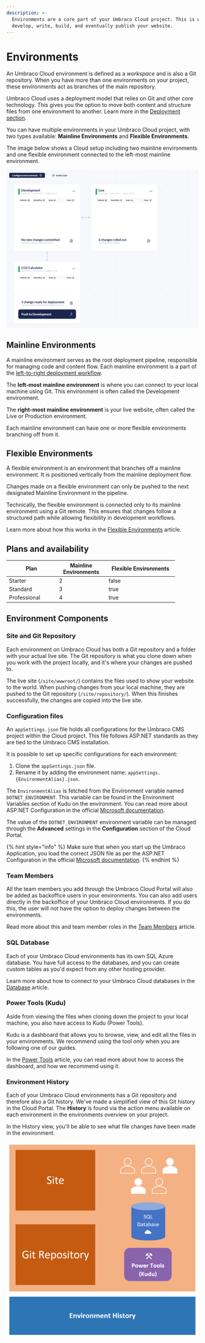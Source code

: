 ```yaml
---
description: >-
  Environments are a core part of your Umbraco Cloud project. This is where you
  develop, write, build, and eventually publish your website.
---
```


# Environments

An Umbraco Cloud environment is defined as a _workspace_ and is also a Git repository. When you have more than one environments on your project, these environments act as branches of the main repository.

Umbraco Cloud uses a deployment model that relies on Git and other core technology. This gives you the option to move both content and structure files from one environment to another. Learn more in the [Deployment section](../../build-and-customize-your-solution/handle-deployments-and-environments/deployment/).

You can have multiple environments in your Umbraco Cloud project, with two types available: **Mainline Environments** and **Flexible Environments**.

The image below shows a Cloud setup including two mainline environments and one flexible environment connected to the left-most mainline environment.

![A Cloud setup including 2 mainline environments and 1 flexible environment connected to the left-most mainline environment](../../getting-started/images/cloud-environments.png)

## Mainline Environments

A mainline environment serves as the root deployment pipeline, responsible for managing code and content flow. Each mainline environment is a part of the [left-to-right deployment workflow](../../build-and-customize-your-solution/handle-deployments-and-environments/deployment/).

The **left-most mainline environment** is where you can connect to your local machine using Git. This environment is often called the Development environment.

The **right-most mainline environment** is your live website, often called the Live or Production environment.

Each mainline environment can have one or more flexible environments branching off from it.

## Flexible Environments

A flexible environment is an environment that branches off a mainline environment. It is positioned vertically from the mainline deployment flow.

Changes made on a flexible environment can only be pushed to the next designated Mainline Environment in the pipeline.

Technically, the flexible environment is connected only to its mainline environment using a Git remote. This ensures that changes follow a structured path while allowing flexibility in development workflows.

Learn more about how this works in the [Flexible Environments](flexible-environments.md) article.

## Plans and availability

<table><thead><tr><th width="117">Plan</th><th width="116" data-type="number">Mainline Environments</th><th width="167" data-type="checkbox">Flexible Environments</th></tr></thead><tbody><tr><td>Starter</td><td>2</td><td>false</td></tr><tr><td>Standard</td><td>3</td><td>true</td></tr><tr><td>Professional</td><td>4</td><td>true</td></tr></tbody></table>

## Environment Components

### Site and Git Repository

Each environment on Umbraco Cloud has both a Git repository and a folder with your actual live site. The Git repository is what you clone down when you work with the project locally, and it's where your changes are pushed to.

The live site (`/site/wwwroot/`) contains the files used to show your website to the world. When pushing changes from your local machine, they are pushed to the Git repository (`/site/repository/`). When this finishes successfully, the changes are copied into the live site.

### Configuration files

An `appSettings.json` file holds all configurations for the Umbraco CMS project within the Cloud project. This file follows ASP.NET standards as they are tied to the Umbraco CMS installation.

It is possible to set up specific configurations for each environment:

1. Clone the `appSettings.json` file.
2. Rename it by adding the environment name: `appSettings.{EnvironmentAlias}.json`.

The `EnvironmentAlias` is fetched from the Environment variable named `DOTNET_ENVIRONMENT`. This variable can be found in the Environment Variables section of Kudu on the environment. You can read more about ASP.NET Configuration in the official [Microsoft documentation](https://learn.microsoft.com/en-us/aspnet/core/fundamentals/configuration/?view=aspnetcore-9.0).

The value of the `DOTNET_ENVIRONMENT` environment variable can be managed through the **Advanced** settings in the **Configuration** section of the Cloud Portal.

{% hint style="info" %}
Make sure that when you start up the Umbraco Application, you load the correct JSON file as per the ASP.NET Configuration in the official [Microsoft documentation](https://learn.microsoft.com/en-us/aspnet/core/fundamentals/configuration/?view=aspnetcore-9.0).
{% endhint %}

### Team Members

All the team members you add through the Umbraco Cloud Portal will also be added as backoffice users in your environments. You can also add users directly in the backoffice of your Umbraco Cloud environments. If you do this, the user will not have the option to deploy changes between the environments.

Read more about this and team member roles in the [Team Members](team-members/) article.

### SQL Database

Each of your Umbraco Cloud environments has its own SQL Azure database. You have full access to the databases, and you can create custom tables as you'd expect from any other hosting provider.

Learn more about how to connect to your Umbraco Cloud databases in the [Database](../../build-and-customize-your-solution/set-up-your-project/databases/) article.

### Power Tools (Kudu)

Aside from viewing the files when cloning down the project to your local machine, you also have access to Kudu (Power Tools).

Kudu is a dashboard that allows you to browse, view, and edit all the files in your environments. We recommend using the tool _only_ when you are following one of our guides.

In the [Power Tools](../../optimize-and-maintain-your-site/monitor-and-troubleshoot/power-tools/) article, you can read more about how to access the dashboard, and how we recommend using it.

### Environment History

Each of your Umbraco Cloud environments has a Git repository and therefore also a Git history. We've made a simplified view of this Git history in the Cloud Portal. The **History** is found via the action menu available on each environment in the environments overview on your project.

In the History view, you'll be able to see what file changes have been made in the environment.

![Umbraco Cloud Environment Technical Overview](../../getting-started/images/environment-tech-overview.png)
